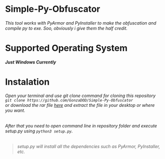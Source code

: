 # Simple-Py-Obfuscator
###### This tool works with PyArmor and PyInstaller to make the obfuscation and compile py to exe. Soo, obviously i give them the half credit.<br>

# Supported Operating System
##### Just Windows Currently

# Instalation
###### Open your terminal and use git clone command for cloning this repository <br> `git clone https://github.com/GonzaDOD/Simple-Py-Obfuscator` <br> or download the rar file [here]() and extract the file in your desktop or where you want.
###### After that you need to open command line in repository folder and execute setup.py using `python3 setup.py`.
> ###### setup.py will install all the dependencies such as PyArmor, PyInstaller, etc.

